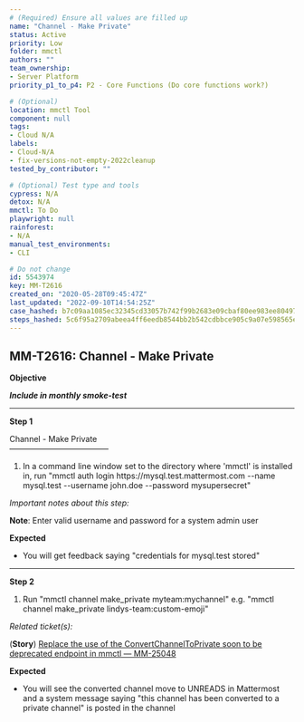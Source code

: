 ```yaml
---
# (Required) Ensure all values are filled up
name: "Channel - Make Private"
status: Active
priority: Low
folder: mmctl
authors: ""
team_ownership: 
- Server Platform
priority_p1_to_p4: P2 - Core Functions (Do core functions work?)

# (Optional)
location: mmctl Tool
component: null
tags:
- Cloud N/A
labels: 
- Cloud-N/A
- fix-versions-not-empty-2022cleanup
tested_by_contributor: ""

# (Optional) Test type and tools
cypress: N/A
detox: N/A
mmctl: To Do
playwright: null
rainforest: 
- N/A
manual_test_environments:
- CLI

# Do not change
id: 5543974
key: MM-T2616
created_on: "2020-05-28T09:45:47Z"
last_updated: "2022-09-10T14:54:25Z"
case_hashed: b7c09aa1085ec32345cd33057b742f99b2683e09cbaf80ee983ee804976753911269ee0663bf9cb719416f08ae62d02e
steps_hashed: 5c6f95a2709abeea4ff6eedb8544bb2b542cdbbce905c9a07e598565ef1a8bf8e53b451b561d7b23152e40678e5504bc
---
```


<!-- (Auto-generated) Based on frontmatter's "key" and "name" -->

## MM-T2616: Channel - Make Private

**Objective**

_**Include in monthly smoke-test**_

---

**Step 1**

Channel - Make Private\
–––––––––––––––––––––––––

1. In a command line window set to the directory where 'mmctl' is installed in, run "mmctl auth login https\://mysql.test.mattermost.com --name mysql.test --username john.doe --password mysupersecret"

_Important notes about this step:_

**Note**: Enter valid username and password for a system admin user

**Expected**

- You will get feedback saying "credentials for mysql.test stored"

---

**Step 2**

1. Run "mmctl channel make\_private myteam:mychannel" e.g. "mmctl channel make\_private lindys-team:custom-emoji"

_Related ticket(s):_

(**Story**) [Replace the use of the ConvertChannelToPrivate soon to be deprecated endpoint in mmctl — MM-25048](https://mattermost.atlassian.net/browse/MM-25048)

**Expected**

- You will see the converted channel move to UNREADS in Mattermost and a system message saying "this channel has been converted to a private channel" is posted in the channel
